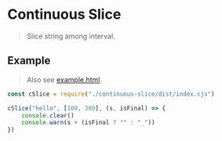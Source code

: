 # Continuous Slice

> Slice string among interval.

## Example

> Also see [example.html](./example.html).

```js
const cSlice = require("./continuous-slice/dist/index.cjs")

cSlice("hello", [100, 300], (s, isFinal) => {
    console.clear()
    console.warn(s + (isFinal ? "" : "_"))
})
```
